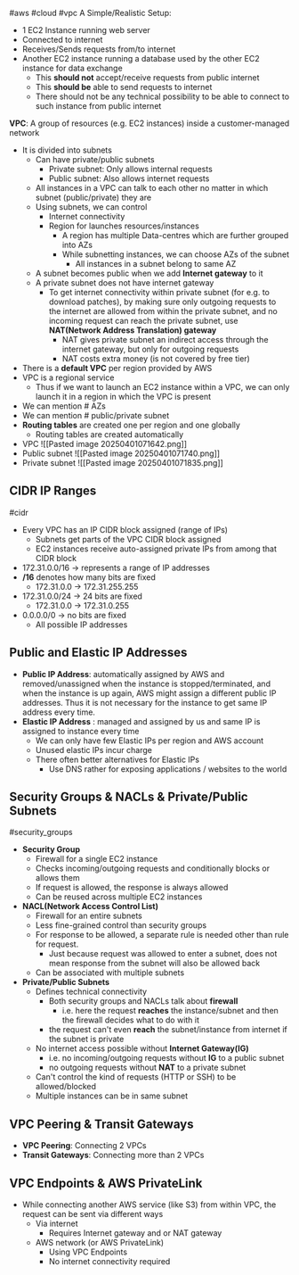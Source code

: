 #aws #cloud #vpc
A Simple/Realistic Setup:
- 1 EC2 Instance running web server
- Connected to internet
- Receives/Sends requests from/to internet
- Another EC2 instance running a database used by the other EC2 instance for data exchange
	- This **should not** accept/receive requests from public internet
	- This **should be** able to send requests to internet
	- There should not be any technical possibility to be able to connect to such instance from public internet

**VPC**: A group of resources (e.g. EC2 instances) inside a customer-managed network
- It is divided into subnets
	- Can have private/public subnets
		- Private subnet: Only allows internal requests
		- Public subnet: Also allows internet requests
	- All instances in a VPC can talk to each other no matter in which subnet (public/private) they are
	- Using subnets, we can control
		- Internet connectivity
		- Region for launches resources/instances
			- A region has multiple Data-centres which are further grouped into AZs
			- While subnetting instances, we can choose AZs of the subnet
				- All instances in a subnet belong to same AZ
	- A subnet becomes public when we add **Internet gateway** to it
	- A private subnet does not have internet gateway
		- To get internet connectivity within private subnet (for e.g. to download patches), by making sure only outgoing requests to the internet are allowed from within the private subnet, and no incoming request can reach the private subnet, use **NAT(Network Address Translation) gateway**
			- NAT gives private subnet an indirect access through the internet gateway, but only for outgoing requests
			- NAT costs extra money (is not covered by free tier)
- There is a **default VPC** per region provided by AWS
- VPC is a regional service
	- Thus if we want to launch an EC2 instance within a VPC, we can only launch it in a region in which the VPC is present
- We can mention # AZs
- We can mention # public/private subnet
- **Routing tables** are created one per region and one globally
	- Routing tables are created automatically
- VPC
	![[Pasted image 20250401071642.png]]
- Public subnet
	![[Pasted image 20250401071740.png]]
- Private subnet
	![[Pasted image 20250401071835.png]]

## CIDR IP Ranges 
#cidr 
- Every VPC has an IP CIDR block assigned (range of IPs)
	- Subnets get parts of the VPC CIDR block assigned
	- EC2 instances receive auto-assigned private IPs from among that CIDR block
- 172.31.0.0/16 -> represents a range of IP addresses
- **/16** denotes how many bits are fixed
	- 172.31.0.0 -> 172.31.255.255
- 172.31.0.0/24 -> 24 bits are fixed
	- 172.31.0.0 -> 172.31.0.255
- 0.0.0.0/0 -> no bits are fixed
	- All possible IP addresses

## Public and Elastic IP Addresses
- **Public IP Address**: automatically assigned by AWS and removed/unassigned when the instance is stopped/terminated, and when the instance is up again, AWS might assign a different public IP addresses. Thus it is not necessary for the instance to get same IP address every time.
- **Elastic IP Address** : managed and assigned by us and same IP is assigned to instance every time
	- We can only have few Elastic IPs per region and AWS account
	- Unused elastic IPs incur charge
	- There often better alternatives for Elastic IPs
		- Use DNS rather for exposing applications / websites to the world

## Security Groups & NACLs & Private/Public Subnets
#security_groups 
 - **Security Group**
	 - Firewall for a single EC2 instance
	 - Checks incoming/outgoing requests and conditionally blocks or allows them
	 - If request is allowed, the response is always allowed
	 - Can be reused across multiple EC2 instances
 - **NACL(Network Access Control List)**
	 - Firewall for an entire subnets
	 - Less fine-grained control than security groups
	 - For response to be allowed, a separate rule is needed other than rule for request.
		 - Just because request was allowed to enter a subnet, does not mean response from the subnet will also be allowed back
	- Can be associated with multiple subnets
 - **Private/Public Subnets**
	 - Defines technical connectivity
		 - Both security groups and NACLs talk about **firewall**
			 -  i.e. here the request **reaches** the instance/subnet and then the firewall decides what to do with it
		- the request can't even **reach** the subnet/instance from internet if the subnet is private
	-  No internet access possible without **Internet Gateway(IG)**
		- i.e. no incoming/outgoing requests without **IG** to a public subnet
		- no outgoing requests without **NAT** to a private subnet
	- Can't control the kind of requests (HTTP or SSH) to be allowed/blocked
	- Multiple instances can be in same subnet

## VPC Peering & Transit Gateways
- **VPC Peering**: Connecting 2 VPCs
-  **Transit Gateways**: Connecting more than 2 VPCs 

## VPC Endpoints & AWS PrivateLink
- While connecting another AWS service (like S3) from within VPC, the request can be sent via different ways
	- Via internet
		- Requires Internet gateway and or NAT gateway
	- AWS network (or AWS PrivateLink)
		- Using VPC Endpoints
		- No internet connectivity required

